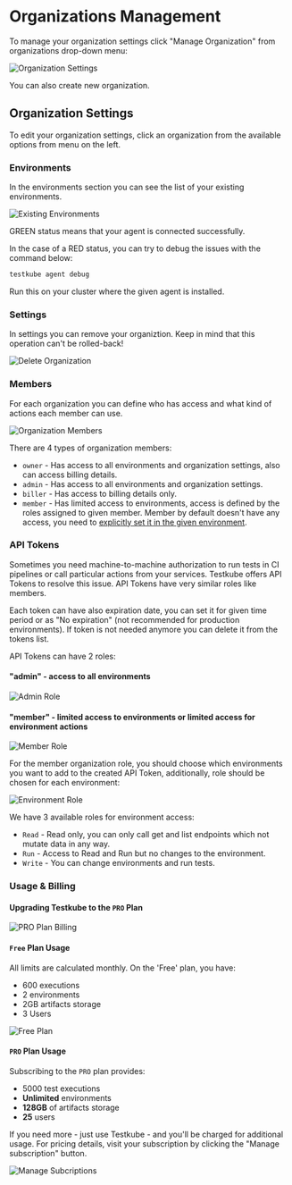 # Organizations Management


To manage your organization settings click "Manage Organization" from organizations drop-down menu:

![Organization Settings](../../img/org-settings.png)

You can also create new organization. 


## Organization Settings

To edit your organization settings, click an organization from the available options from menu on the left.

### Environments

In the environments section you can see the list of your existing environments.

![Existing Environments](../../img/existing-environments.png)

GREEN status means that your agent is connected successfully. 

In the case of a RED status, you can try to debug the issues with the command below:

```sh
testkube agent debug
```

Run this on your cluster where the given agent is installed.



### Settings

In settings you can remove your organiztion. Keep in mind that this operation can't be rolled-back!

![Delete Organization](../../img/delete-org.png)


### Members

For each organization you can define who has access and what kind of actions each member can use. 

![Organization Members](../../img/org-members.png)


There are 4 types of organization members: 

* `owner` - Has access to all environments and organization settings, also can access billing details.
* `admin` - Has access to all environments and organization settings.
* `biller` - Has access to billing details only.
* `member` - Has limited access to environments, access is defined by the roles assigned to given member. Member by default doesn't have any access, you need to [explicitly set it in the given environment](environment-management.md). 



### API Tokens

Sometimes you need machine-to-machine authorization to run tests in CI pipelines or  call particular actions from your services. 
Testkube offers API Tokens to resolve this issue. API Tokens have very similar roles like members. 

Each token can have also expiration date, you can set it for given time period or as "No expiration" (not recommended for production environments).
If token is not needed anymore you can delete it from the tokens list. 

API Tokens can have 2 roles: 

#### "admin" - access to all environments

![Admin Role](../../img/admin-roles.png)

#### "member" - limited access to environments or limited access for environment actions 

![Member Role](../../img/member-role.png)

For the member organization role, you should choose which environments you want to add to the created API Token, additionally, role should be chosen for each 
environment: 

![Environment Role](../../img/environment-role.png)

We have 3 available roles for environment access: 
* `Read` - Read only, you can only call get and list endpoints which not mutate data in any way.
* `Run` - Access to Read and Run but no changes to the environment.
* `Write` - You can change environments and run tests. 

### Usage & Billing

#### Upgrading Testkube to the `PRO` Plan

![PRO Plan Billing](../../img/pro-plan-billing.png)

#### `Free` Plan Usage 

All limits are calculated monthly. On the 'Free' plan, you have: 
- 600 executions 
- 2 environments
- 2GB artifacts storage
- 3 Users

![Free Plan](../../img/free-plan.png)



#### `PRO` Plan Usage

Subscribing to the `PRO` plan provides: 
- 5000 test executions
- **Unlimited** environments
- **128GB** of artifacts storage
- **25** users

If you need more - just use Testkube - and you'll be charged for additional usage.
For pricing details, visit your subscription by clicking the "Manage subscription" button. 

![Manage Subcriptions](../../img/manage-subscriptions.png)


